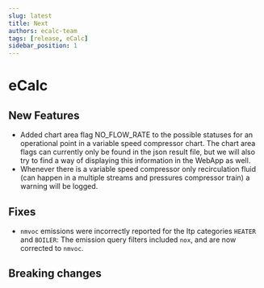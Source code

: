 ```yaml
---
slug: latest
title: Next
authors: ecalc-team
tags: [release, eCalc]
sidebar_position: 1
---
```


# eCalc



## New Features

- Added chart area flag NO_FLOW_RATE to the possible statuses for an operational point in a variable speed compressor chart. The chart area flags can currently only be found in the json result file, but we will also try to find a way of displaying this information in the WebApp as well.
- Whenever there is a variable speed compressor only recirculation fluid (can happen in a multiple streams and pressures compressor train) a warning will be logged.


## Fixes
- `nmvoc` emissions were incorrectly reported for the ltp categories `HEATER` and `BOILER`: The emission query filters included `nox`, and are now corrected to `nmvoc`.

## Breaking changes


